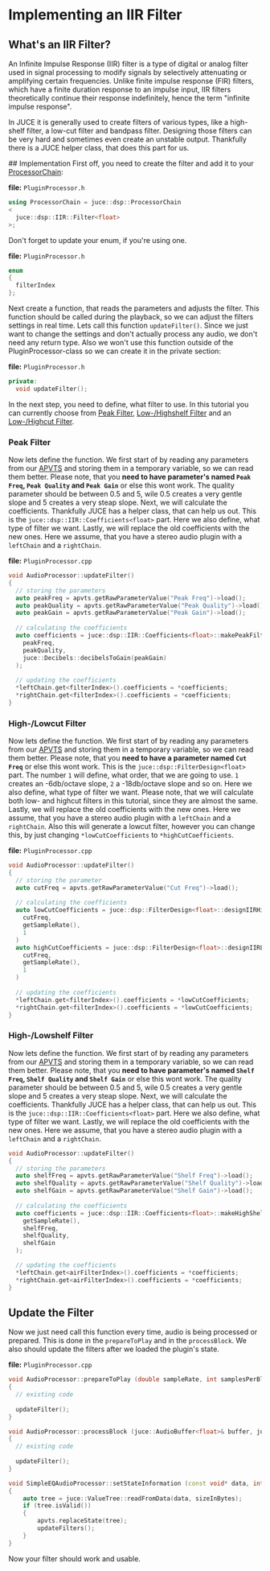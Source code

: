 # Implementing an IIR Filter

## What's an IIR Filter?
An Infinite Impulse Response (IIR) filter is a type of digital or analog filter used in signal processing to modify signals by selectively attenuating or amplifying certain frequencies. Unlike finite impulse response (FIR) filters, which have a finite duration response to an impulse input, IIR filters theoretically continue their response indefinitely, hence the term "infinite impulse response".

In JUCE it is generally used to create filters of various types, like a high-shelf filter, a low-cut filter and bandpass filter. Designing those filters can be very hard and sometimes even create an unstable output. Thankfully there is a JUCE helper class, that does this part for us.

## Implementation
First off, you need to create the filter and add it to your [ProcessorChain](/dsp/implementing_a_processorchain):

**file:** `PluginProcessor.h`

```c++
using ProcessorChain = juce::dsp::ProcessorChain
<
  juce::dsp::IIR::Filter<float>
>;
```

Don't forget to update your enum, if you're using one.

**file:** `PluginProcessor.h`

```c++
enum
{
  filterIndex
};
```

Next create a function, that reads the parameters and adjusts the filter. This function should be called during the playback, so we can adjust the filters settings in real time. Lets call this function `updateFilter()`. Since we just want to change the settings and don't actually process any audio, we don't need any return type. Also we won't use this function outside of the PluginProcessor-class so we can create it in the private section:

**file:** `PluginProcessor.h`

```c++
private:
  void updateFilter();
```

In the next step, you need to define, what filter to use. In this tutorial you can currently choose from [Peak Filter](/dsp/implementing_an_iir_filter#peak-filter), [Low-/Highshelf Filter](/dsp/implementing_an_iir_filter#high-lowshelf-filter) and an [Low-/Highcut Filter](/dsp/implementing_an_iir_filter#high-lowcut-filter).

### Peak Filter

Now lets define the function. We first start of by reading any parameters from our [APVTS](/parameter_handling/implementing_an_apvts) and storing them in a temporary variable, so we can read them better. Please note, that you **need to have parameter's named `Peak Freq`, `Peak Quality` and `Peak Gain`** or else this wont work. The quality parameter should be between 0.5 and 5, wile 0.5 creates a very gentle slope and 5 creates a very steap slope. Next, we will calculate the coefficients. Thankfully JUCE has a helper class, that can help us out. This is the `juce::dsp::IIR::Coefficients<float>` part. Here we also define, what type of filter we want. Lastly, we will replace the old coefficients with the new ones. Here we assume, that you have a stereo audio plugin with a `leftChain` and a `rightChain`.

**file:** `PluginProcessor.cpp`

```c++
void AudioProcessor::updateFilter()
{
  // storing the parameters
  auto peakFreq = apvts.getRawParameterValue("Peak Freq")->load();
  auto peakQuality = apvts.getRawParameterValue("Peak Quality")->load();
  auto peakGain = apvts.getRawParameterValue("Peak Gain")->load();
  
  // calculating the coefficients
  auto coefficients = juce::dsp::IIR::Coefficients<float>::makePeakFilter(
    peakFreq,
    peakQuality,
    juce::Decibels::decibelsToGain(peakGain)
  );
  
  // updating the coefficients
  *leftChain.get<filterIndex>().coefficients = *coefficients;
  *rightChain.get<filterIndex>().coefficients = *coefficients;
}
```


### High-/Lowcut Filter

Now lets define the function. We first start of by reading any parameters from our [APVTS](/parameter_handling/implementing_an_apvts) and storing them in a temporary variable, so we can read them better. Please note, that you **need to have a parameter named `Cut Freq`** or else this wont work. This is the `juce::dsp::FilterDesign<float>` part. The number `1` will define, what order, that we are going to use. `1` creates an -6db/octave slope, `2` a -18db/octave slope and so on. Here we also define, what type of filter we want. Please note, that we will calculate both low- and highcut filters in this tutorial, since they are almost the same. Lastly, we will replace the old coefficients with the new ones. Here we assume, that you have a stereo audio plugin with a `leftChain` and a `rightChain`. Also this will generate a lowcut filter, however you can change this, by just changing `*lowCutCoefficients` to `*highCutCoefficients`.

**file:** `PluginProcessor.cpp`

```c++
void AudioProcessor::updateFilter() 
{
  // storing the parameter
  auto cutFreq = apvts.getRawParameterValue("Cut Freq")->load();
  
  // calculating the coefficients
  auto lowCutCoefficients = juce::dsp::FilterDesign<float>::designIIRHighpassHighOrderButterworthMethod(
    cutFreq,
    getSampleRate(),
    1
  )
  auto highCutCoefficients = juce::dsp::FilterDesign<float>::designIIRLowpassHighOrderButterworthMethod(
    cutFreq,
    getSampleRate(),
    1
  ) 
  
  // updating the coefficients
  *leftChain.get<filterIndex>().coefficients = *lowCutCoefficients;
  *rightChain.get<filterIndex>().coefficients = *lowCutCoefficients;
}
```

### High-/Lowshelf Filter

Now lets define the function. We first start of by reading any parameters from our [APVTS](/parameter_handling/implementing_an_apvts) and storing them in a temporary variable, so we can read them better. Please note, that you **need to have parameter's named `Shelf Freq`, `Shelf Quality` and `Shelf Gain`** or else this wont work. The quality parameter should be between 0.5 and 5, wile 0.5 creates a very gentle slope and 5 creates a very steap slope. Next, we will calculate the coefficients. Thankfully JUCE has a helper class, that can help us out. This is the `juce::dsp::IIR::Coefficients<float>` part. Here we also define, what type of filter we want. Lastly, we will replace the old coefficients with the new ones. Here we assume, that you have a stereo audio plugin with a `leftChain` and a `rightChain`.

```c++
void AudioProcessor::updateFilter()
{
  // storing the parameters
  auto shelfFreq = apvts.getRawParameterValue("Shelf Freq")->load();
  auto shelfQuality = apvts.getRawParameterValue("Shelf Quality")->load();
  auto shelfGain = apvts.getRawParameterValue("Shelf Gain")->load();
  
  // calculating the coefficients
  auto coefficients = juce::dsp::IIR::Coefficients<float>::makeHighShelf(
    getSampleRate(),
    shelfFreq,
    shelfQuality,
    shelfGain
  );

  // updating the coefficients
  *leftChain.get<airFilterIndex>().coefficients = *coefficients;
  *rightChain.get<airFilterIndex>().coefficients = *coefficients;
}
```


## Update the Filter

Now we just need call this function every time, audio is being processed or prepared. This is done in the `prepareToPlay` and in the `processBlock`. We also should update the filters after we loaded the plugin's state.

**file:** `PluginProcessor.cpp`

```c++
void AudioProcessor::prepareToPlay (double sampleRate, int samplesPerBlock)
{
  // existing code
  
  updateFilter();
}
```

```c++
void AudioProcessor::processBlock (juce::AudioBuffer<float>& buffer, juce::MidiBuffer& midiMessages)
{
  // existing code
  
  updateFilter();
}
```

```c++
void SimpleEQAudioProcessor::setStateInformation (const void* data, int sizeInBytes)
{
    auto tree = juce::ValueTree::readFromData(data, sizeInBytes);
    if (tree.isValid())
    {
        apvts.replaceState(tree);
        updateFilters();
    }
}
```

Now your filter should work and usable.
